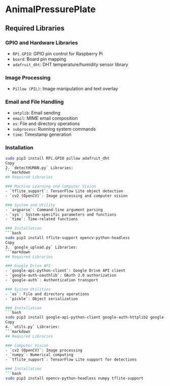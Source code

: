 # AnimalPressurePlate
## Required Libraries

### GPIO and Hardware Libraries
- `RPi.GPIO`: GPIO pin control for Raspberry Pi
- `board`: Board pin mapping
- `adafruit_dht`: DHT temperature/humidity sensor library

### Image Processing
- `Pillow (PIL)`: Image manipulation and text overlay

### Email and File Handling
- `smtplib`: Email sending
- `email`: MIME email composition
- `os`: File and directory operations
- `subprocess`: Running system commands
- `time`: Timestamp generation

### Installation
```bash
sudo pip3 install RPi.GPIO pillow adafruit_dht
Copy
2. `detectHUMAN.py` Libraries:
```markdown
## Required Libraries

### Machine Learning and Computer Vision
- `tflite_support`: TensorFlow Lite object detection
- `cv2 (OpenCV)`: Image processing and computer vision

### System and Utility
- `argparse`: Command-line argument parsing
- `sys`: System-specific parameters and functions
- `time`: Time-related functions

### Installation
```bash
sudo pip3 install tflite-support opencv-python-headless
Copy
3. `google_upload.py` Libraries:
```markdown
## Required Libraries

### Google Drive API
- `google-api-python-client`: Google Drive API client
- `google-auth-oauthlib`: OAuth 2.0 authorization
- `google-auth`: Authentication transport

### System Utilities
- `os`: File and directory operations
- `pickle`: Object serialization

### Installation
```bash
sudo pip3 install google-api-python-client google-auth-httplib2 google-auth-oauthlib
Copy
4. `utils.py` Libraries:
```markdown
## Required Libraries

### Computer Vision
- `cv2 (OpenCV)`: Image processing
- `numpy`: Numerical computing
- `tflite_support`: TensorFlow Lite support for detections

### Installation
```bash
sudo pip3 install opencv-python-headless numpy tflite-support

